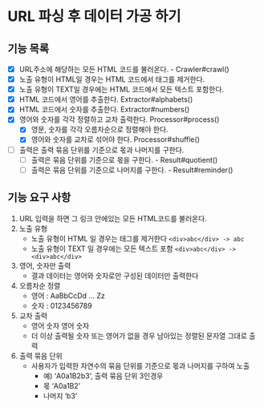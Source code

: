 # URL 파싱 후 데이터 가공 하기

## 기능 목록
- [x] URL주소에 해당하는 모든 HTML 코드를 불러온다. - Crawler#crawl()
- [x] 노출 유형이 HTML일 경우는 HTML 코드에서 태그를 제거한다.
- [x] 노출 유형이 TEXT일 경우에는 HTML 코드에서 모든 텍스트 포함한다.
- [x] HTML 코드에서 영어를 추출한다. Extractor#alphabets()
- [x] HTML 코드에서 숫자를 추출한다. Extractor#numbers()
- [x] 영어와 숫자를 각각 정렬하고 교차 출력한다. Processor#process()
  - [x] 영문, 숫자를 각각 오름차순으로 정렬해야 한다.
  - [x] 영어와 숫자를 교차로 섞어야 한다. Processor#shuffle()
- [ ] 출력은 출력 묶음 단위를 기준으로 몫과 나머지를 구한다.
  - [ ] 출력은 묶음 단위를 기준으로 몫을 구한다. - Result#quotient()
  - [ ] 출력은 묶음 단위를 기준으로 나머지를 구한다. - Result#reminder()

## 기능 요구 사항
1. URL 입력을 하면 그 링크 안에있는 모든 HTML코드를 불러온다.
2. 노출 유형
   - 노출 유형이 HTML 일 경우는 태그를 제거한다 ```<div>abc</div> -> abc```
   - 노출 유형이 TEXT 일 경우에는 모든 텍스트 포함 ```<div>abc</div> -> <div>abc</div>```
3. 영어, 숫자만 출력
   - 결과 데이터는 영어와 숫자로만 구성된 데이터만 출력한다
4. 오름차순 정렬
   - 영어 : AaBbCcDd ... Zz
   - 숫자 : 0123456789
5. 교차 출력
   - 영어 숫자 영어 숫자
   - 더 이상 출력될 숫자 또는 영어가 없을 경우 남아있는 정렬된 문자열 그대로 출력
6. 출력 묶음 단위
   - 사용자가 입력한 자연수의 묶음 단위를 기준으로 몫과 나머지를 구하여 노출
     - 예) ‘A0a1B2b3’, 출력 묶음 단위 3인경우
     - 몫 ‘A0a1B2’
     - 나머지 ‘b3’
